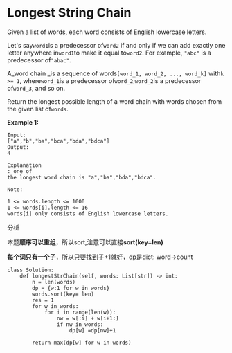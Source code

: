 # Longest String Chain

Given a list of words, each word consists of English lowercase letters.

Let's say`word1`is a predecessor of`word2` if and only if we can add exactly one letter anywhere in`word1`to make it equal to`word2`. For example, `"abc"` is a predecessor of`"abac"`.

A\_word chain \_is a sequence of words`[word_1, word_2, ..., word_k]` with`k >= 1`, where`word_1`is a predecessor of`word_2`,`word_2`is a predecessor of`word_3`, and so on.

Return the longest possible length of a word chain with words chosen from the given list of`words`.

**Example 1:**

```text
Input: 
["a","b","ba","bca","bda","bdca"]
Output: 
4

Explanation
: one of 
the longest word chain is "a","ba","bda","bdca".
```

```text
Note:

1 <= words.length <= 1000
1 <= words[i].length <= 16
words[i] only consists of English lowercase letters.
```

分析

本题**顺序可以重组**，所以sort,注意可以直接**sort\(key=len\)**

**每个词只有一个子**，所以只要找到子+1就好，dp是dict: word-&gt;count

```text
class Solution:
    def longestStrChain(self, words: List[str]) -> int:
        n = len(words)
        dp = {w:1 for w in words}
        words.sort(key= len)
        res = 1
        for w in words: 
            for i in range(len(w)):
                nw = w[:i] + w[i+1:]
                if nw in words:
                    dp[w] =dp[nw]+1

        return max(dp[w] for w in words)
```

